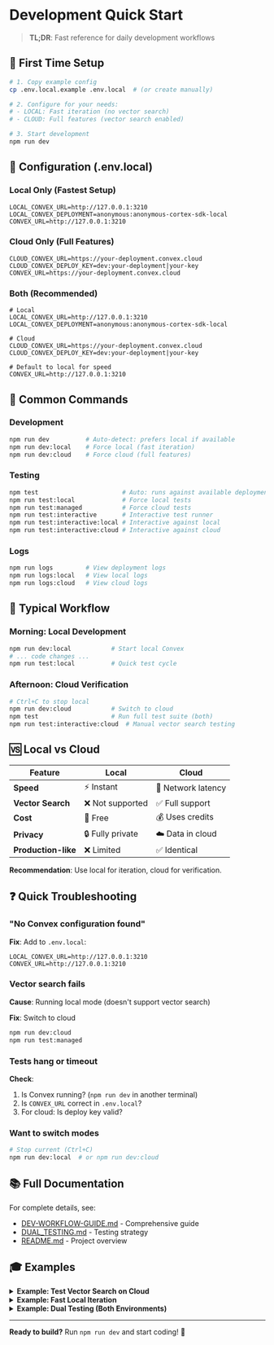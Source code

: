 # Development Quick Start

> **TL;DR**: Fast reference for daily development workflows

## 🚀 First Time Setup

```bash
# 1. Copy example config
cp .env.local.example .env.local  # (or create manually)

# 2. Configure for your needs:
# - LOCAL: Fast iteration (no vector search)
# - CLOUD: Full features (vector search enabled)

# 3. Start development
npm run dev
```

## 📝 Configuration (.env.local)

### Local Only (Fastest Setup)
```env
LOCAL_CONVEX_URL=http://127.0.0.1:3210
LOCAL_CONVEX_DEPLOYMENT=anonymous:anonymous-cortex-sdk-local
CONVEX_URL=http://127.0.0.1:3210
```

### Cloud Only (Full Features)
```env
CLOUD_CONVEX_URL=https://your-deployment.convex.cloud
CLOUD_CONVEX_DEPLOY_KEY=dev:your-deployment|your-key
CONVEX_URL=https://your-deployment.convex.cloud
```

### Both (Recommended)
```env
# Local
LOCAL_CONVEX_URL=http://127.0.0.1:3210
LOCAL_CONVEX_DEPLOYMENT=anonymous:anonymous-cortex-sdk-local

# Cloud
CLOUD_CONVEX_URL=https://your-deployment.convex.cloud
CLOUD_CONVEX_DEPLOY_KEY=dev:your-deployment|your-key

# Default to local for speed
CONVEX_URL=http://127.0.0.1:3210
```

## 🎯 Common Commands

### Development
```bash
npm run dev          # Auto-detect: prefers local if available
npm run dev:local    # Force local (fast iteration)
npm run dev:cloud    # Force cloud (full features)
```

### Testing
```bash
npm test                       # Auto: runs against available deployment(s)
npm run test:local             # Force local tests
npm run test:managed           # Force cloud tests
npm run test:interactive       # Interactive test runner
npm run test:interactive:local # Interactive against local
npm run test:interactive:cloud # Interactive against cloud
```

### Logs
```bash
npm run logs         # View deployment logs
npm run logs:local   # View local logs
npm run logs:cloud   # View cloud logs
```

## 🔄 Typical Workflow

### Morning: Local Development
```bash
npm run dev:local           # Start local Convex
# ... code changes ...
npm run test:local          # Quick test cycle
```

### Afternoon: Cloud Verification
```bash
# Ctrl+C to stop local
npm run dev:cloud           # Switch to cloud
npm test                    # Run full test suite (both)
npm run test:interactive:cloud  # Manual vector search testing
```

## 🆚 Local vs Cloud

| Feature | Local | Cloud |
|---------|-------|-------|
| **Speed** | ⚡ Instant | 🐌 Network latency |
| **Vector Search** | ❌ Not supported | ✅ Full support |
| **Cost** | 💚 Free | 💰 Uses credits |
| **Privacy** | 🔒 Fully private | ☁️ Data in cloud |
| **Production-like** | ❌ Limited | ✅ Identical |

**Recommendation**: Use local for iteration, cloud for verification.

## ❓ Quick Troubleshooting

### "No Convex configuration found"
**Fix**: Add to `.env.local`:
```env
LOCAL_CONVEX_URL=http://127.0.0.1:3210
CONVEX_URL=http://127.0.0.1:3210
```

### Vector search fails
**Cause**: Running local mode (doesn't support vector search)

**Fix**: Switch to cloud
```bash
npm run dev:cloud
npm run test:managed
```

### Tests hang or timeout
**Check**:
1. Is Convex running? (`npm run dev` in another terminal)
2. Is `CONVEX_URL` correct in `.env.local`?
3. For cloud: Is deploy key valid?

### Want to switch modes
```bash
# Stop current (Ctrl+C)
npm run dev:local  # or npm run dev:cloud
```

## 📚 Full Documentation

For complete details, see:
- [DEV-WORKFLOW-GUIDE.md](./DEV-WORKFLOW-GUIDE.md) - Comprehensive guide
- [DUAL_TESTING.md](../scripts/DUAL_TESTING.md) - Testing strategy
- [README.md](../README.md) - Project overview

## 🎓 Examples

<details>
<summary><b>Example: Test Vector Search on Cloud</b></summary>

```bash
# 1. Configure cloud in .env.local
CLOUD_CONVEX_URL=https://your-deployment.convex.cloud
CLOUD_CONVEX_DEPLOY_KEY=dev:your-deployment|key
OPENAI_API_KEY=sk-your-openai-key

# 2. Start cloud development
npm run dev:cloud

# 3. Run interactive test runner
npm run test:interactive:cloud

# 4. In the menu, choose:
#    - Create conversation
#    - Store memory with embedding
#    - Search semantically
#    - Verify results
```

</details>

<details>
<summary><b>Example: Fast Local Iteration</b></summary>

```bash
# 1. Configure local in .env.local
LOCAL_CONVEX_URL=http://127.0.0.1:3210
CONVEX_URL=http://127.0.0.1:3210

# 2. Start local development
npm run dev:local

# 3. Make code changes in src/

# 4. Run tests (auto-reloads on change)
npm run test:local

# 5. Iterate rapidly (no network latency!)
```

</details>

<details>
<summary><b>Example: Dual Testing (Both Environments)</b></summary>

```bash
# 1. Configure BOTH in .env.local
LOCAL_CONVEX_URL=http://127.0.0.1:3210
CLOUD_CONVEX_URL=https://your-deployment.convex.cloud
CLOUD_CONVEX_DEPLOY_KEY=dev:your-deployment|key

# 2. Run comprehensive test suite
npm test

# Output:
# 🚀 Running LOCAL tests...
# ✅ LOCAL tests completed successfully
# 🚀 Running MANAGED tests...
# ✅ MANAGED tests completed successfully
# 🎉 SUCCESS: All test suites passed!
```

</details>

---

**Ready to build?** Run `npm run dev` and start coding! 🚀

